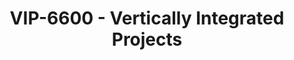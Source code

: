 ---
layout: course
title: VIP-6600 - Vertically Integrated Projects
aliases: VIP
course_id: VIP-6600
permalink: /VIP-6600/
avg_difficulty: 0
avg_rating: 0
avg_workload: 0
type: course_page
---